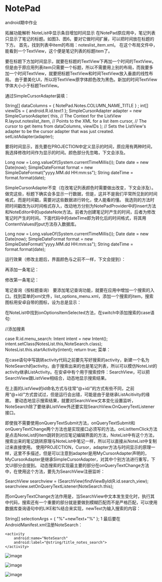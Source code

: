 # NotePad
android期中作业

拓展功能解析 NoteList中显示条目增加时间显示 在NotePad原应用中，笔记列表只显示了笔记的标题。如图3、图6。要对它做时间扩展，可以把时间放在标题的下方。 首先，找到列表中item的布局：noteslist_item.xml。 在这个布局文件中，能看到一个TextView，这个便是笔记列表的标题item了。


要在标题下方加时间显示，就要在标题的TextView下再加一个时间的TextView。但是由于原应用列表item只需要一个标题，所以不需要用上别的布局，而我要多加一个时间TextView，就要把标题TextView和时间TextView放入垂直的线性布局。 由于要美化UI，所以将TextView原字体颜色改为黑色。新加的时间TextView字体大小小于标题TextView。


通过SimpleCursorAdapter装填：

String[] dataColumns = { NotePad.Notes.COLUMN_NAME_TITLE } ;
int[] viewIDs = { android.R.id.text1 };
SimpleCursorAdapter adapter
    = new SimpleCursorAdapter(
            this, // The Context for the ListView
            R.layout.noteslist_item, // Points to the XML for a list item
            cursor,   // The cursor to get items from
            dataColumns,
            viewIDs
    );
// Sets the ListView's adapter to be the cursor adapter that was just created.
setListAdapter(adapter);

要将时间显示，首先要在PROJECTION中定义显示的时间，原应用有两种时间，我选择修改时间作为显示的时间。颜色部分先忽略，下文会涉及。

Long now = Long.valueOf(System.currentTimeMillis());
Date date = new Date(now);
SimpleDateFormat format = new SimpleDateFormat("yyyy.MM.dd HH:mm:ss");
String dateTime = format.format(date);

SimpleCursorAdapter不变（在改笔记列表颜色时需要做出改变，下文会涉及）。做完这些，标题下确实会多显示一行数据，但是，这并不是我们平常所见到的时间格式，而是时间戳，需要对这些数据进行转化，使人能看的懂。 我选则的方法时把时间戳改为以时间格式存入，改动地方分别为NotePadProvider中的insert方法和NoteEditor中的updateNote方法。前者为创建笔记时产生的时间，后者为修改笔记时产生的时间。下面代码中的dateTime即为转化后的时间格式，将其用ContentValues的put方法存入数据库。

Long now = Long.valueOf(System.currentTimeMillis());
Date date = new Date(now);
SimpleDateFormat format = new SimpleDateFormat("yyyy.MM.dd HH:mm:ss");
String dateTime = format.format(date);

运行效果（修改主题后，界面颜色与之前不一样，下文会提到）：

再添加一条笔记：

修改第一条笔记：

笔记查询（按标题查询） 要添加笔记查询功能，就要在应用中增加一个搜索的入口。找到菜单的xml文件，list_options_menu.xml，添加一个搜索的item，搜索图标用安卓自带的图标，设为总是显示：

<item
    android:id="@+id/menu_search"
    android:title="@string/menu_search"
    android:icon="@android:drawable/ic_search_category_default"
    android:showAsAction="always">
</item>
在NoteList中找到onOptionsItemSelected方法，在switch中添加搜索的case语句:

//添加搜素

case R.id.menu_search:
    Intent intent = new Intent();
    intent.setClass(NotesList.this,NoteSearch.class);
    NotesList.this.startActivity(intent);
    return true;
菜单：

在case语句中写跳转activity代码之前要先写好搜索的activity，新建一个名为NoteSearch的activity。由于搜索出来的也是笔记列表，所以可以模仿NoteList的activity继承ListActivity。在安卓中有个用于搜索控件：SearchView，可以把SearchView跟ListView相结合，动态地显示搜索结果。

在上面的ListView的id命名方式与往常“@+id/”的方式有些不同，之前用“@+id/”方式尝试过，但是运行会出错，可能是由于是继承ListAcitivity的缘故。 要动态地显示搜索结果，就要对SearchView文本变化设置监听，NoteSearch除了要继承ListView外还要实现SearchView.OnQueryTextListener接口。

即使我不需要使用onQueryTextSubmit方法，onQueryTextSubmit和onQueryTextChange两个方法也是实现接口必须写的方法。onListItemClick方法是点击NoteList的item跳转到对应笔记编辑界面的方法，NoteList中有这个方法，搜索出来的笔记跳转原理与NoteList中笔记一样，所以可以直接从NoteList中复制过来直接使用。 使用PROJECTION，Cursor，adapter方法与时间显示的原理一样，这里不多描述，但是可以注意到adapter是用MyCursorAdapter声明的，MyCursorAdapter是继承SimpleCursorAdapter，对其中个别方法进行重写，下文UI部分会提到。 动态搜索的实现最主要的部分在onQueryTextChange方法中，在使用这个方法，要先为SearchView注册监听：

SearchView searchview = (SearchView)findViewById(R.id.search_view);
searchview.setOnQueryTextListener(NoteSearch.this);  

而onQueryTextChange方法作用是，当SearchView中文本发生变化时，执行其中代码，搜索还有一个重要的部分就是要做到模糊匹配而不是严格匹配，可以使用数据库查询语句中的LIKE和%结合来实现，newText为输入搜索的内容：

String[] selectionArgs = { "%"+newText+"%" }; 1 最后要在AndroidManifest.xml注册NoteSearch：

<!--添加搜索activity-->
    <activity
        android:name="NoteSearch"
        android:label="@string/title_notes_search">
    </activity>


![image](https://github.com/lljjy/NotePad/blob/master/pictures/1.png)

![image](https://github.com/lljjy/NotePad/blob/master/pictures/2.png)

![image](https://github.com/lljjy/NotePad/blob/master/pictures/3.png)
